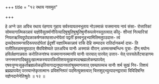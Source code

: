 +++
title = "१२ रथाय नावमुत"

+++

हे अग्ने उत अपिच रथाय रंहणाय गृहाय सर्वस्यायतनभूताय नोऽस्माकं यजमानाय नावं संसा- रोत्तारिकां सोमयागात्मिकान्नावं यज्ञोवैसुतर्मानौरित्यादिषुश्रुतिषुश्रुतिषुनौरूपत्वेनस्तुतत्वात् कीदृ- शीन्तां नित्यारित्रां नियतऋत्विग्रूपोदकाकर्षणकाष्ठसाधनोपेतां पद्वतीं ह्रस्वनुड्भ्यामितिमतुपउदात्त- त्वं द्रव्यदेवतामन्त्रादिरूपपादोपेतां ईदृशीं यज्ञात्मिकान्नावं रासि देहि सम्पादय रातिर्दानकर्मा दास- ति रातीतितन्नामसुपाठात् सैवविशेष्यते उतअपिच यानौः अस्माकं वीरान् अस्मत्सम्बन्धिनः पुत्रा- दीन् मघोनः हविर्लक्षणान्नवतः करोतिजनांश्च यजमानानस्मानपि यानौः पारयात् पारयेत् उत्तार- येत् पारयतेर्लेट्याडागमः जननमरणादिबहुदुःखात्मकस्यपारन्निरतिशयसुखास्पदम्ब्रह्मलोकम्प्रापयेत् एषवःपुण्यःसुकृतोब्रह्मलोकइतियागाद्यनुष्ठानवतांश्रूयमाणत्वात् एवम्प्रापय्यच यानौः शर्म सुखं निर- तिशयं ब्रह्मप्रापयेत् परस्यान्तेकृतात्मानः प्रविशन्तिपरं पदमित्युक्तत्वात् चित्तशुद्भ्युत्पादनद्वारावा विविदिषन्ति यज्ञेनदानेनेतिश्रुतेः ॥ १२ ॥